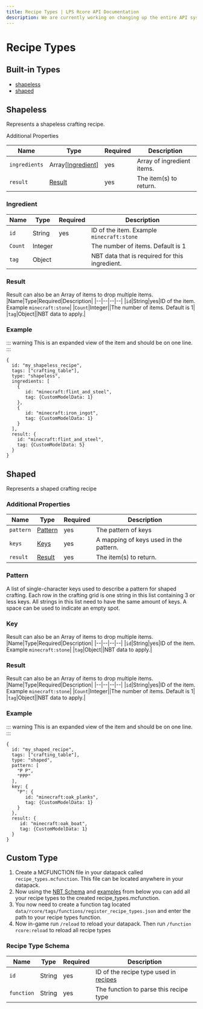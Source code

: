 ```yaml
---
title: Recipe Types | LPS Rcore API Documentation
description: We are currently working on changing up the entire API system. Hopefully, it will be released soon! For now you can see the up-coming changes to the API.
---
```


# Recipe Types

## Built-in Types

- [shapeless](#shapeless)
- [shaped](#shaped)

## Shapeless

Represents a shapeless crafting recipe.

Additional Properties

| Name          | Type                             | Required | Description                |
| ------------- | -------------------------------- | -------- | -------------------------- |
| `ingredients` | Array[[Ingredient](#ingredient)] | yes      | Array of ingredient items. |
| `result`      | [Result](#result)                | yes      | The item(s) to return.     |

### Ingredient

| Name    | Type    | Required | Description                                    |
| ------- | ------- | -------- | ---------------------------------------------- |
| `id`    | String  | yes      | ID of the item. Example `minecraft:stone`      |
| `Count` | Integer |          | The number of items. Default is 1              |
| `tag`   | Object  |          | NBT data that is required for this ingredient. |

### Result

Result can also be an Array of items to drop multiple items.
|Name|Type|Required|Description|
|--|--|--|--|
|`id`|String|yes|ID of the item. Example `minecraft:stone`|
|`Count`|Integer||The number of items. Default is 1|
|`tag`|Object||NBT data to apply.|

### Example

::: warning
This is an expanded view of the item and should be on one line.
:::

```snbt
{
  id: "my_shapeless_recipe",
  tags: ["crafting_table"],
  type: "shapeless",
  ingredients: [
    {
       id: "minecraft:flint_and_steel",
       tag: {CustomModelData: 1}
    },
    {
       id: "minecraft:iron_ingot",
       tag: {CustomModelData: 1}
    }
  ],
  result: {
    id: "minecraft:flint_and_steel",
    tag: {CustomModelData: 5}
  }
}
```

## Shaped

Represents a shaped crafting recipe

### Additional Properties

| Name      | Type                | Required | Description                            |
| --------- | ------------------- | -------- | -------------------------------------- |
| `pattern` | [Pattern](#pattern) | yes      | The pattern of keys                    |
| `keys`    | [Keys](#key)        | yes      | A mapping of keys used in the pattern. |
| `result`  | [Result](#result)   | yes      | The item(s) to return.                 |

### Pattern

A list of single-character keys used to describe a pattern for shaped crafting. Each row in the crafting grid is one string in this list containing 3 or less keys. All strings in this list need to have the same amount of keys. A space can be used to indicate an empty spot.

### Key

Result can also be an Array of items to drop multiple items.
|Name|Type|Required|Description|
|--|--|--|--|
|`id`|String|yes|ID of the item. Example `minecraft:stone`|
|`tag`|Object||NBT data to apply.|

### Result

Result can also be an Array of items to drop multiple items.
|Name|Type|Required|Description|
|--|--|--|--|
|`id`|String|yes|ID of the item. Example `minecraft:stone`|
|`Count`|Integer||The number of items. Default is 1|
|`tag`|Object||NBT data to apply.|

### Example

::: warning
This is an expanded view of the item and should be on one line.
:::

```snbt
{
  id: "my_shaped_recipe",
  tags: ["crafting_table"],
  type: "shaped",
  pattern: [
    "P P",
    "PPP"
  ],
  key: {
    "P": {
       id: "minecraft:oak_planks",
       tag: {CustomModelData: 1}
    }
  },
  result: {
     id: "minecraft:oak_boat",
     tag: {CustomModelData: 1}
  }
}
```

## Custom Type

1. Create a MCFUNCTION file in your datapack called `recipe_types.mcfunction`. This file can be located anywhere in your datapack.
1. Now using the [NBT Schema](#recipe-type-schema) and [examples](./example-recipe-types.md) from below you can add all your recipe types to the created recipe_types.mcfunction.
1. You now need to create a function tag located `data/rcore/tags/functions/register_recipe_types.json` and enter the path to your recipe types function.
1. Now in-game run `/reload` to reload your datapack. Then run `/function rcore:reload` to reload all recipe types

### Recipe Type Schema

| Name       | Type   | Required | Description                                      |
| ---------- | ------ | -------- | ------------------------------------------------ |
| `id`       | String | yes      | ID of the recipe type used in [recipes](recipes) |
| `function` | String | yes      | The function to parse this recipe type           |
